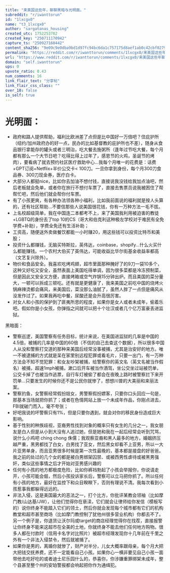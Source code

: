 ```yaml
---
title: "来美国这些年，聊聊黑暗与光明面。"
subreddit: "r/iwanttorun"
id: "1lxcgx0"
name: "t3_1lxcgx0"
author: "sargatanas_housing"
created_utc: 1752253782
created_key: "250711170942"
capture_ts: "250927160442"
content_sha256: "9e09c9e0dba9bd1d97fc94bc6da1c757175d8aef1ab0c42cbf02791737b20cb4"
permalink: "https://reddit.com/r/iwanttorun/comments/1lxcgx0/来美国这些年聊聊黑暗与光明面/"
url: "https://www.reddit.com/r/iwanttorun/comments/1lxcgx0/来美国这些年聊聊黑暗与光明面/"
domain: "self.iwanttorun"
ups: 0
upvote_ratio: 0.43
num_comments: 16
link_flair_text: "分享帖"
link_flair_css_class: ""
over_18: false
is_self: true
---
```


# 光明面：

- 政府和路人提供帮助，福利比欧洲差了点但是比中国好一万倍吧？住庇护所（纽约/加州政府办的好一点，民办的比如基督教的庇护所也不差），随身从食品银行拿能存的罐头或者三明治，吃大餐去施粥所（逢年过节吃大餐，每个月都有那么一个大节日吧？吃得比得上过年了，感恩节的火鸡，圣诞节的烤肉），要看病了就去预约社区医疗救助中心...我每个月唯一的花费是：话费+GPT订阅+Netflix+半价公交卡\<
  100刀。一旦你拿到身份，每个月300刀食品券、300刀现金券，医疗白卡。
- 大部分人都挺nice，比如你去加油不想付钱，直接说我没钱给我加点油吧，然后老板就会免单，或者你在旅行不想付车票了，直接去售票员说我被困住了帮帮忙吧，然后他们就会帮你付车票。
- 有了小孩更爽，有各种办法领各种小福利，比如我前面说的福利就是按人头算的，还有社区帮助...不要信那些人说美国很花钱，你有一万种方法一毛不拔。
- 上名校超级简单，我在中国连二本都考不上，来了美国我利用被迫害的教徒+LGBTQ的身份去了top
  10的CS（哥大和伯克利这种极左学校对于难民有全免学费+补助），学费全免还有生活补助；
- 工资高，随便送外卖做餐饮都能一小时赚20，用这些钱可以投资比特币和美股；
- 投资什么都赚钱，无脑买特斯拉，英伟达，coinbase，shopify...什么火买什么都能赚钱。一个农村大伯买了英伟达，可能收益比华尔街基金收益率都高（文艺复兴除外）。
- 物价和食品安全。我喜欢吃烤鸡翅，超市里面那种腌好了的9刀一袋10多个，这种又好吃又安全，虽然表面上美国吃得单调，因为很多菜都是冷冻预制菜，但是因此又安全又方便，直接烤箱或空气炸锅15分钟出炉。而且美国的菜分量大，一顿可以拆成三顿吃。还有就是更健康了，我来美国之前吃中国的烧烤火锅麻辣烫都会痛风，来美国后，菜没那么油腻了，虽然人胖了一点但是痛风从没发作过了。如果我再吃中餐，尿酸还是会升高很厉害。
- 对女人和小孩的保护到了匪夷所思的程度，如果你是女人或者未成年，偷着乐吧。假如你是小女孩，你弹指之间就可以把十个壮汉或者几个亿万富豪丢进监狱。

黑暗面：

- 警察巡逻，美国警察有任务目标，统计来说，在美国进监狱的几率是中国的4.5倍，被捕的几率是中国的60倍（不信的自己去查这个数据），所以很多中国人从没和警察打交道的那种来美国后经常没事被捕，尤其是治安好的地方。唯一不被逮捕的方式就是呆在家里别远程犯罪或看毛片，只要一出门，有一万种方法会不知不觉犯罪：和女友吵架被捕，给警察你的英文名（英文名被当作假名）被捕，超速1mph被捕，漱口后开车被当作酒驾，坐公交坐过站被罚单，公交卡掉了也被当作逃票，自行车灯被偷了都会在夜晚上路时被警察拦下来开罚单...只要发生的时候你还不是公民你就惨了，想想川普的大美丽和来丽法案。
- 警察钓鱼，女警察经常假扮妓女，男警察假扮嫖客，只要你口头回应一句是，那基本当场就把你抓了；或者在色情网站上放一个未成年作品，你刚点进去，FBI就破门而入，毫不夸张；
- 好吧我说的坏警察只有1%，但是只要你遇到，就会对你的移民身份造成巨大影响。
- 基于性别的种族歧视，亚裔男性找到对象的概率只有女生的几分之一，我女朋友是白人但是从小到大没有人追过她，但是她和我在一起后经常会听到咒骂，说什么小鸡吧
  ching chong
  侏儒；我观察亚裔和黑人最多的地方，婚姻挤压越严重，黑男都找了白女，白男找了亚女，然后黑女却看不上亚男，所以一大片亚男单身，而且亚男很多时候是第一次性最晚的，基本都是接盘的好爸爸。我之前的处过的几个女的都是被白男绑架囚禁、或被西男性虐待或被黑男强奸，类似这些事情之后才开始对亚男感兴趣的
- 任何有小孩的地方都极度危险，比如你裤裆勃起了小孩会举报你，你说请走开，小孩可能会倔，然后小孩投诉家长后，警察可以立马把你抓了。所以任何有小孩的地方，最好在监控下和众目睽睽下，否则有理说不清。我每次看到小孩惹事我都躲得远远的。
- 非法入侵，这是美国最大的恶法之一，打个比方，你批评某教会领袖（比如摩门教/山达基/JW），让他们觉得你在亵渎，它们就会让律师给你发信（模板写的）说你终身不能踏入它们的领土，然后你就会发现每个城市都有它们的机构教堂和超市甚至商场（比如摩门教控制了犹他州很多营业机构）你都去不了。另一个例子是，你退货让沃尔玛或target的商店经理觉得你在找茬，直接报警让你终身不能来这超市在全美的土地，你就终身不能去他们任何地方购物。很多人都在付款时（信用卡名字对比照片）被超市经理发现你十几年前在千里之外有一个非法入侵禁令，然后就被捕了。
- 如果你是男的，离婚你就惨了，财产对半分，儿女大概率跟母亲，每个月大把大把钱交抚养费，还不一定能看自己小孩。如果你心一横非要见自己小孩一面带他去吃好吃的或者迪士尼乐园什么的，恭喜你，你涉嫌重罪绑架未成年，整个县甚至整个州的安珀警报都会响起把你作为通缉犯。
